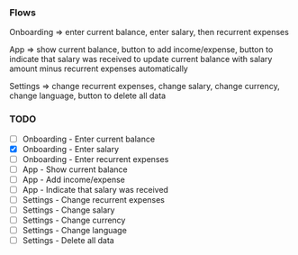 ### Flows 

Onboarding => enter current balance, enter salary, then recurrent expenses

App => show current balance, button to add income/expense, button to indicate that salary was received to update current balance with salary amount minus recurrent expenses automatically

Settings => change recurrent expenses, change salary, change currency, change language, button to delete all data
 
### TODO 

- [ ] Onboarding - Enter current balance
- [X] Onboarding - Enter salary
- [ ] Onboarding - Enter recurrent expenses
- [ ] App - Show current balance
- [ ] App - Add income/expense
- [ ] App - Indicate that salary was received
- [ ] Settings - Change recurrent expenses
- [ ] Settings - Change salary
- [ ] Settings - Change currency
- [ ] Settings - Change language
- [ ] Settings - Delete all data
